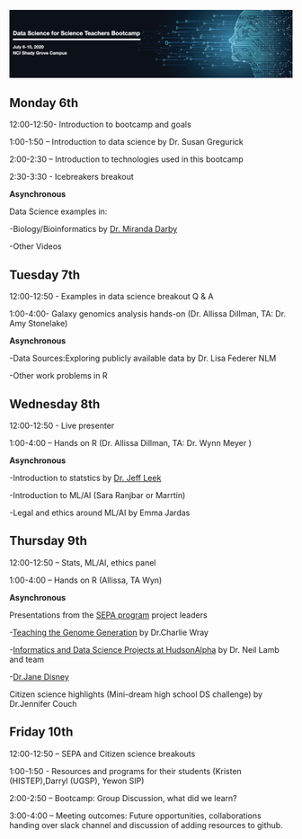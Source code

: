 ![AwesomeLogo](images/logo.png)


## Monday 6th


12:00-12:50- Introduction to bootcamp and goals 

1:00-1:50 – Introduction to data science by Dr. Susan Gregurick

2:00-2:30 – Introduction to technologies used in this bootcamp

2:30-3:30 - Icebreakers breakout


**Asynchronous**

Data Science examples in:

-Biology/Bioinformatics by [Dr. Miranda Darby](https://www.hood.edu/academics/faculty/miranda-darby)

-Other Videos


## Tuesday 7th

12:00-12:50 - Examples in data science breakout Q & A

1:00-4:00- Galaxy genomics analysis hands-on (Dr. Allissa Dillman, TA: Dr. Amy Stonelake)

**Asynchronous**

-Data Sources:Exploring publicly available data by Dr. Lisa Federer NLM

-Other work problems in R


## Wednesday 8th

12:00-12:50 - Live presenter

1:00-4:00 – Hands on R (Dr. Allissa Dillman, TA: Dr. Wynn Meyer )

**Asynchronous**

-Introduction to statstics by [Dr. Jeff Leek](http://jtleek.com/index.html)

-Introduction to ML/AI (Sara Ranjbar or Marrtin)

-Legal and ethics around ML/AI by Emma Jardas



## Thursday 9th

12:00-12:50 – Stats, ML/AI, ethics panel 

1:00-4:00 – Hands on R (Allissa, TA Wyn)

**Asynchronous**

Presentations from the [SEPA program](https://nihsepa.org/) project leaders 

-[Teaching the Genome Generation](https://youtu.be/ce4nBjAfKKU) by Dr.Charlie Wray

-[Informatics and Data Science Projects at HudsonAlpha](https://youtu.be/yRDknL8YZm4) by Dr. Neil Lamb and team 

-[Dr.Jane Disney]()

Citizen science highlights (Mini-dream high school DS challenge) by Dr.Jennifer Couch



## Friday 10th
12:00-12:50 – SEPA and Citizen science breakouts

1:00-1:50 - Resources and programs for their students (Kristen (HISTEP),Darryl (UGSP), Yewon SIP)

2:00-2:50 – Bootcamp: Group Discussion, what did we learn?

3:00-4:00 – Meeting outcomes: Future opportunities, collaborations handing over slack channel and discussion of adding resources to github.
